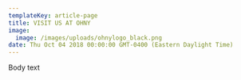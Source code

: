 ```yaml
---
templateKey: article-page
title: VISIT US AT OHNY
image:
  image: /images/uploads/ohnylogo_black.png
date: Thu Oct 04 2018 00:00:00 GMT-0400 (Eastern Daylight Time)
---
```

Body text
